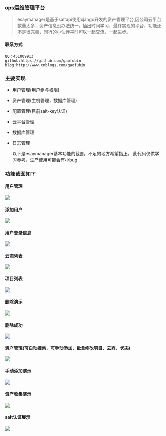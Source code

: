 ### ops运维管理平台

> esaymanager是基于saltapi使用django开发的资产管理平台,因公司云平台数量太多，资产信息没办法统一，抽出时间学习，最终实现的平台，功能还不是很完善，同行的小伙伴平时可以一起交流，一起进步。

#### 联系方式
	QQ：451009913
	github:https://github.com/gaofubin
	blog:http://www.cnblogs.com/gaofubin


### 主要实现

- 用户管理(用户组与权限)
- 资产管理(主机管理，数据库管理)
- 配置管理(目前salt-key认证)
- 云平台管理
- 数据库管理
- 日志管理


	以下是esaymanager基本功能的截图，不足的地方希望指正。
	此代码仅供学习参考，生产使用可能会有小bug

### 功能截图如下

#### 用户管理

![](https://i.imgur.com/3IXGkHU.png)

#### 添加用户

![](https://i.imgur.com/w2QSgN0.png)

#### 用户登录信息

![](https://i.imgur.com/tFC0vcW.png)

#### 云商列表

![](https://i.imgur.com/LpZa7Ey.png)

#### 项目列表

![](https://i.imgur.com/diT5Jch.png)

#### 删除演示

![](https://i.imgur.com/Dp1fhyd.png)

#### 删除成功

![](https://i.imgur.com/1qZPwVV.png)

#### 资产管理(可自动搜集，可手动添加，批量修改项目，云商，状态)

![](https://i.imgur.com/Hw3CuUL.png)

#### 手动添加演示

![](https://i.imgur.com/TfBLyb8.png)

#### 资产收集演示

![](https://i.imgur.com/MV6FGfO.png)

#### salt认证展示

![](https://i.imgur.com/5tI5kXC.png)

